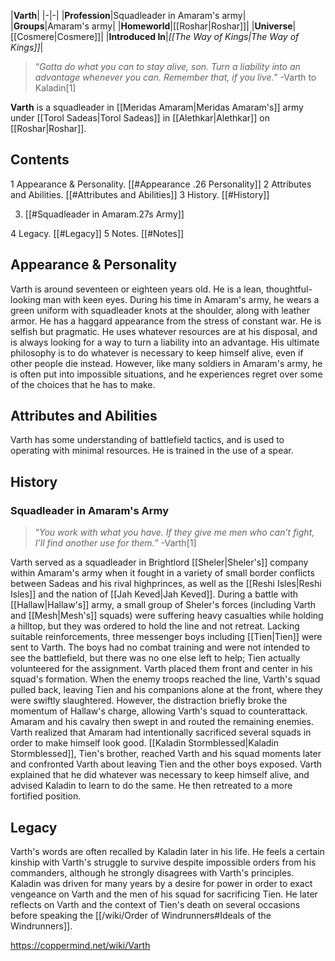 |**Varth**|
|-|-|
|**Profession**|Squadleader in Amaram's army|
|**Groups**|Amaram's army|
|**Homeworld**|[[Roshar\|Roshar]]|
|**Universe**|[[Cosmere\|Cosmere]]|
|**Introduced In**|*[[The Way of Kings\|The Way of Kings]]*|

>“*Gotta do what you can to stay alive, son. Turn a liability into an advantage whenever you can. Remember that, if you live.*”
\-Varth to Kaladin[1]


**Varth** is a squadleader in [[Meridas Amaram\|Meridas Amaram's]] army under [[Torol Sadeas\|Torol Sadeas]] in [[Alethkar\|Alethkar]] on [[Roshar\|Roshar]].

## Contents

1 Appearance & Personality. [[#Appearance .26 Personality]] 
2 Attributes and Abilities. [[#Attributes and Abilities]] 
3 History. [[#History]] 

3. [[#Squadleader in Amaram.27s Army]] 


4 Legacy. [[#Legacy]] 
5 Notes. [[#Notes]] 


## Appearance & Personality
Varth is around seventeen or eighteen years old. He is a lean, thoughtful-looking man with keen eyes. During his time in Amaram's army, he wears a green uniform with squadleader knots at the shoulder, along with leather armor. He has a haggard appearance from the stress of constant war.
He is selfish but pragmatic. He uses whatever resources are at his disposal, and is always looking for a way to turn a liability into an advantage. His ultimate philosophy is to do whatever is necessary to keep himself alive, even if other people die instead. However, like many soldiers in Amaram's army, he is often put into impossible situations, and he experiences regret over some of the choices that he has to make.

## Attributes and Abilities
Varth has some understanding of battlefield tactics, and is used to operating with minimal resources. He is trained in the use of a spear.

## History
### Squadleader in Amaram's Army
>“*You work with what you have. If they give me men who can’t fight, I’ll find another use for them.*”
\-Varth[1]

Varth served as a squadleader in Brightlord [[Sheler\|Sheler's]] company within Amaram's army when it fought in a variety of small border conflicts between Sadeas and his rival highprinces, as well as the [[Reshi Isles\|Reshi Isles]] and the nation of [[Jah Keved\|Jah Keved]]. During a battle with [[Hallaw\|Hallaw's]] army, a small group of Sheler's forces (including Varth and [[Mesh\|Mesh's]] squads) were suffering heavy casualties while holding a hilltop, but they was ordered to hold the line and not retreat. Lacking suitable reinforcements, three messenger boys including [[Tien\|Tien]] were sent to Varth. The boys had no combat training and were not intended to see the battlefield, but there was no one else left to help; Tien actually volunteered for the assignment. Varth placed them front and center in his squad's formation. When the enemy troops reached the line, Varth's squad pulled back, leaving Tien and his companions alone at the front, where they were swiftly slaughtered. However, the distraction briefly broke the momentum of Hallaw's charge, allowing Varth's squad to counterattack. Amaram and his cavalry then swept in and routed the remaining enemies. Varth realized that Amaram had intentionally sacrificed several squads in order to make himself look good.
[[Kaladin Stormblessed\|Kaladin Stormblessed]], Tien's brother, reached Varth and his squad moments later and confronted Varth about leaving Tien and the other boys exposed. Varth explained that he did whatever was necessary to keep himself alive, and advised Kaladin to learn to do the same. He then retreated to a more fortified position.

## Legacy
Varth's words are often recalled by Kaladin later in his life. He feels a certain kinship with Varth's struggle to survive despite impossible orders from his commanders, although he strongly disagrees with Varth's principles. Kaladin was driven for many years by a desire for power in order to exact vengeance on Varth and the men of his squad for sacrificing Tien. He later reflects on Varth and the context of Tien's death on several occasions before speaking the [[/wiki/Order of Windrunners#Ideals of the Windrunners]].



https://coppermind.net/wiki/Varth